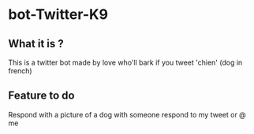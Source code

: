 # bot-Twitter-K9

## What it is ? 
This is a twitter bot made by love who'll bark if you tweet 'chien' (dog in french)

## Feature to do 
Respond with a picture of a dog with someone respond to my tweet or @ me
